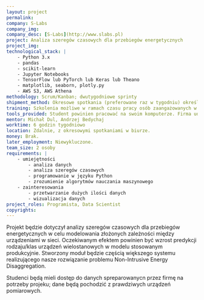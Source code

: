 ```yaml
---
layout: project
permalink:
company: S-Labs
company_img:
company_desc: [S-Labs](http://www.slabs.pl)
project: Analiza szeregów czasowych dla przebiegów energetycznych
project_img:
technological_stack: |
    - Python 3.x
    - pandas
    - scikit-learn
    - Jupyter Notebooks
    - TensorFlow lub PyTorch lub Keras lub Theano
    - matplotlib, seaborn, plotly.py
    - AWS S3, AWS Athena
methodology: Scrum/Kanban; dwutygodniowe sprinty
shipment_method: Okresowe spotkania (preferowane raz w tygodniu) określające status prac.
training: Szkolenia możliwe w ramach czasu pracy osób zaangażowanych w projekt.
tools_provided: Student powinien pracować na swoim komputerze. Firma udostępnia maszynę o wysokiej mocy (24 procesory, 64 GB pamięci) na potrzeby eksperymentów.
mentor: Michał Dul, Andrzej Bedychaj
worktime: 6 godzin tygodniowo
location: Zdalnie, z okresowymi spotkaniami w biurze.
money: Brak.
later_employment: Niewykluczone.
team_size: 2 osoby
requirements: |
    - umiejętności
        - analiza danych
        - analiza szeregów czasowych
        - programowanie w języku Python
        - zrozumienie algorytmów nauczania maszynowego
    - zainteresowania
        - przetwarzanie dużych ilości danych
        - wizualizacja danych
project_roles: Programista, Data Scientist
copyrights:
---
```

Projekt będzie dotyczył analizy szeregów czasowych dla przebiegów energetycznych w celu modelowania złożonych zależności między urządzeniami w sieci. Oczekiwanym efektem powinien być wzrost predykcji rodzaju/klas urządzeń wielostanowych w modelu stosowanym produkcyjnie. Stworzony moduł będzie częścią większego systemu realizującego nasze rozwiązanie problemu Non-Intrusive Energy Disaggregation.

Studenci będą mieli dostęp do danych spreparowanycn przez firmę na potrzeby projeku; dane będą pochodzić z prawdziwych urządzeń pomiarowych.
